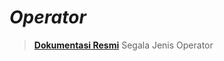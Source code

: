 # $Operator$

> [**Dokumentasi Resmi**](https://dart.dev/language/operators "dart.dev") Segala Jenis Operator
